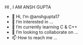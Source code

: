 HI , I AM ANSH GUPTA
- 👋 Hi, I’m @anshgupta17
- 👀 I’m interested in ...
- 🌱 I’m currently learning C & C++
- 💞️ I’m looking to collaborate on ...
- 📫 How to reach me ...

<!---
anshgupta17/anshgupta17 is a ✨ special ✨ repository because its `README.md` (this file) appears on your GitHub profile.
You can click the Preview link to take a look at your changes.
--->
